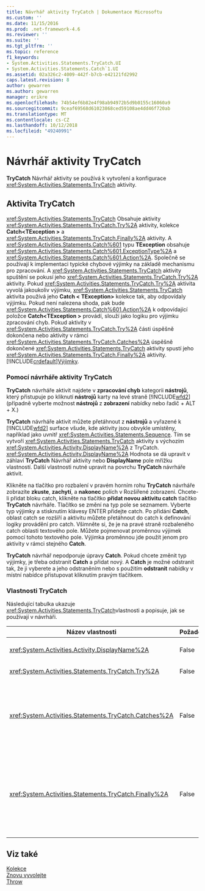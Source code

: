 ```yaml
---
title: Návrhář aktivity TryCatch | Dokumentace Microsoftu
ms.custom: ''
ms.date: 11/15/2016
ms.prod: .net-framework-4.6
ms.reviewer: ''
ms.suite: ''
ms.tgt_pltfrm: ''
ms.topic: reference
f1_keywords:
- System.Activities.Statements.TryCatch.UI
- System.Activities.Statements.Catch`1.UI
ms.assetid: 02a326c2-4009-442f-b7cb-e42121fd2992
caps.latest.revision: 8
author: gewarren
ms.author: gewarren
manager: erikre
ms.openlocfilehash: 74b54ef6b82e4f98ab94972b5d9b0155c16060a9
ms.sourcegitcommit: 9ceaf69568d61023868ced59108ae4dd46f720ab
ms.translationtype: MT
ms.contentlocale: cs-CZ
ms.lasthandoff: 10/12/2018
ms.locfileid: "49240991"
---
```

# <a name="trycatch-activity-designer"></a>Návrhář aktivity TryCatch
**TryCatch** Návrhář aktivity se používá k vytvoření a konfigurace <xref:System.Activities.Statements.TryCatch> aktivity.  
  
## <a name="the-trycatch-activity"></a>Aktivita TryCatch  
 <xref:System.Activities.Statements.TryCatch> Obsahuje aktivity <xref:System.Activities.Statements.TryCatch.Try%2A> aktivity, kolekce **Catch\<TException >** a <xref:System.Activities.Statements.TryCatch.Finally%2A> aktivity. A <xref:System.Activities.Statements.Catch%601> typu **TException** obsahuje <xref:System.Activities.Statements.Catch%601.ExceptionType%2A> a <xref:System.Activities.Statements.Catch%601.Action%2A>. Společně se používají k implementaci typické chybové výjimky na základě mechanismu pro zpracování. A <xref:System.Activities.Statements.TryCatch> aktivity spuštění se pokusí jeho <xref:System.Activities.Statements.TryCatch.Try%2A> aktivity. Pokud <xref:System.Activities.Statements.TryCatch.Try%2A> aktivita vyvolá jakoukoliv výjimku, <xref:System.Activities.Statements.TryCatch> aktivita používá jeho **Catch < TException\>**  kolekce tak, aby odpovídaly výjimku. Pokud není nalezena shoda, pak bude <xref:System.Activities.Statements.Catch%601.Action%2A> k odpovídající položce **Catch\<TException >** provádí, slouží jako logiku pro výjimku zpracování chyb. Pokud aktivity v <xref:System.Activities.Statements.TryCatch.Try%2A> části úspěšně dokončena nebo aktivity v rámci <xref:System.Activities.Statements.TryCatch.Catches%2A> úspěšně dokončené <xref:System.Activities.Statements.TryCatch> aktivity spustí jeho <xref:System.Activities.Statements.TryCatch.Finally%2A> aktivity. [!INCLUDE[crdefault](../includes/crdefault-md.md)][Výjimky](http://msdn.microsoft.com/library/065205cc-52dd-4f30-9578-b17d8d113136).  
  
### <a name="using-the-trycatch-activity-designer"></a>Pomocí návrháře aktivity TryCatch  
 **TryCatch** návrháře aktivit najdete v **zpracování chyb** kategorii **nástrojů**, který přistupuje po kliknutí **nástrojů** karty na levé straně [!INCLUDE[wfd2](../includes/wfd2-md.md)] (případně vyberte možnost **nástrojů** z **zobrazení** nabídky nebo řadič + ALT + X.)  
  
 **TryCatch** návrháře aktivit můžete přetáhnout z **nástrojů** a vyřazené k [!INCLUDE[wfd2](../includes/wfd2-md.md)] surface všude, kde aktivity jsou obvykle umístěny, například jako uvnitř <xref:System.Activities.Statements.Sequence>. Tím se vytvoří <xref:System.Activities.Statements.TryCatch> aktivity s výchozím <xref:System.Activities.Activity.DisplayName%2A> z TryCatch. <xref:System.Activities.Activity.DisplayName%2A> Hodnota se dá upravit v záhlaví **TryCatch** Návrhář aktivity nebo **DisplayName** pole mřížku vlastností. Další vlastnosti nutné upravit na povrchu **TryCatch** návrháře aktivit.  
  
 Klikněte na tlačítko pro rozbalení v pravém horním rohu **TryCatch** návrháře zobrazíte **zkuste**, **zachytí**, a **nakonec** polích v Rozšířené zobrazení. Chcete-li přidat bloku catch, klikněte na tlačítko **přidat novou aktivitu catch** tlačítko **TryCatch** návrháře. Tlačítko se změní na typ pole se seznamem. Vyberte typ výjimky a stisknutím klávesy ENTER přidejte catch. Po přidání **Catch**, oblast catch se rozšíří a aktivitu můžete přetáhnout do catch k definování logiky provádění pro catch. Všimněte si, že je na pravé straně rozbaleného catch oblasti textového pole. Můžete pojmenovat proměnnou výjimek pomocí tohoto textového pole. Výjimka proměnnou jde použít jenom pro aktivity v rámci stejného **Catch**.  
  
 **TryCatch** návrhář nepodporuje úpravy **Catch**. Pokud chcete změnit typ výjimky, je třeba odstranit **Catch** a přidat nový. A **Catch** je možné odstranit tak, že ji vyberete a jeho odstraněním nebo s použitím **odstranit** nabídky v místní nabídce přistupovat kliknutím pravým tlačítkem.  
  
### <a name="the-trycatch-properties"></a>Vlastnosti TryCatch  
 Následující tabulka ukazuje <xref:System.Activities.Statements.TryCatch>vlastnosti a popisuje, jak se používají v návrháři.  
  
|Název vlastnosti|Požadováno|Použití|  
|-------------------|--------------|-----------|  
|<xref:System.Activities.Activity.DisplayName%2A>|False|Určuje volitelný popisný název <xref:System.Activities.Statements.TryCatch> aktivity. Výchozí hodnota je TryCatch.|  
|<xref:System.Activities.Statements.TryCatch.Try%2A>|False|Aktivita nejdřív nespustí, kdy <xref:System.Activities.Statements.TryCatch> spustí.|  
|<xref:System.Activities.Statements.TryCatch.Catches%2A>|False|Kolekce **Catch** prvků, které mají být vráceny při <xref:System.Activities.Statements.TryCatch.Try%2A> aktivita vyvolá výjimku.<br /><br /> Přidáte třeba alespoň jedné aktivity v <xref:System.Activities.Statements.TryCatch.Catches%2A> nebo aktivity v <xref:System.Activities.Statements.TryCatch.Finally%2A> bloku.|  
|<xref:System.Activities.Statements.TryCatch.Finally%2A>|False|Aktivity, který se spustí při <xref:System.Activities.Statements.TryCatch.Try%2A> a všechny potřebné aktivity ve službě <xref:System.Activities.Statements.TryCatch.Catches%2A> kolekce dokončení provádění.<br /><br /> Přidáte třeba alespoň jedné aktivity v <xref:System.Activities.Statements.TryCatch.Catches%2A> nebo aktivity v <xref:System.Activities.Statements.TryCatch.Finally%2A> bloku.|  
  
## <a name="see-also"></a>Viz také  
 [Kolekce](../workflow-designer/collection-activity-designers.md)   
 [Znovu vyvolejte](../workflow-designer/rethrow-activity-designer.md)   
 [Throw](../workflow-designer/throw-activity-designer.md)